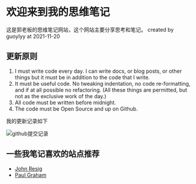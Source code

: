# 欢迎来到我的思维笔记
这是郭老板的思维笔记网站，这个网站主要分享思考和笔记。
created by guoylyy at 2021-11-20
## 更新原则
1. I must write code every day. I can write docs, or blog posts, or other things but it must be in addition to the code that I write.
2. It must be useful code. No tweaking indentation, no code re-formatting, and if at all possible no refactoring. (All these things are permitted, but not as the exclusive work of the day.)
3. All code must be written before midnight.
4. The code must be Open Source and up on Github.

我的更新记录如下

![github提交记录](https://ghchart.rshah.org/guoylyy)

## 一些我笔记喜欢的站点推荐
- [John Resig](https://johnresig.com/)
- [Paul Graham](http://paulgraham.com/index.html)
